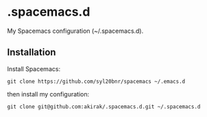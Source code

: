 # .spacemacs.d

My Spacemacs configuration (~/.spacemacs.d). 

## Installation

Install Spacemacs:

```
git clone https://github.com/syl20bnr/spacemacs ~/.emacs.d
```

then install my configuration:

```
git clone git@github.com:akirak/.spacemacs.d.git ~/.spacemacs.d
```
